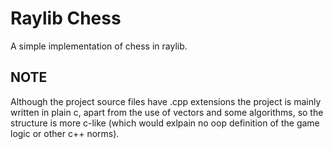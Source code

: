 # Raylib Chess

A simple implementation of chess in raylib.

## NOTE 

Although the project source files have .cpp extensions the project is mainly
written in plain c, apart from the use of vectors and some algorithms,
so the structure is more c-like (which would exlpain no oop definition of the 
game logic or other c++ norms).
